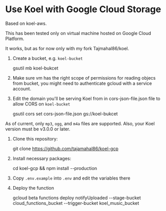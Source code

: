 # Use Koel with Google Cloud Storage

Based on koel-aws.

This has been tested only on virtual machine hosted on Google Cloud Platform.

It works, but as for now only with my fork Tajmahal86/koel.


1. Create a bucket, e.g. `koel-bucket`

    gsutil mb koel-bukcet
	
2. Make sure vm has the right scope of permissions for reading objecs from bucket, you might need to authenticate gcloud with a service account.

3. Edit the domain you'll be serving Koel from in cors-json-file.json file to allow CORS on `koel-bucket`

    gsutil cors set cors-json-file.json gs://koel-bukcet

As of current, only `mp3`, `ogg`, and `m4a` files are supported. Also, your Koel version must be v3.0.0 or later.

1. Clone this repository: 
    
    git clone https://github.com/tajamahal86/koel-gcp
	
2. Install necessary packages: 

    cd koel-gcp && npm install --production
	 
3. Copy `.env.example` into `.env` and edit the variables there

4. Deploy the function

    gcloud beta functions deploy notifyUploaded --stage-bucket cloud_functions_bucket --trigger-bucket  koel_music_bucket